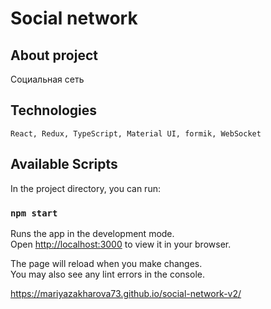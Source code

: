 # Social network

## About project

Социальная сеть

## Technologies
`React, Redux, TypeScript, Material UI, formik, WebSocket`

## Available Scripts

In the project directory, you can run:

### `npm start`

Runs the app in the development mode.\
Open [http://localhost:3000](http://localhost:3000) to view it in your browser.

The page will reload when you make changes.\
You may also see any lint errors in the console.

https://mariyazakharova73.github.io/social-network-v2/